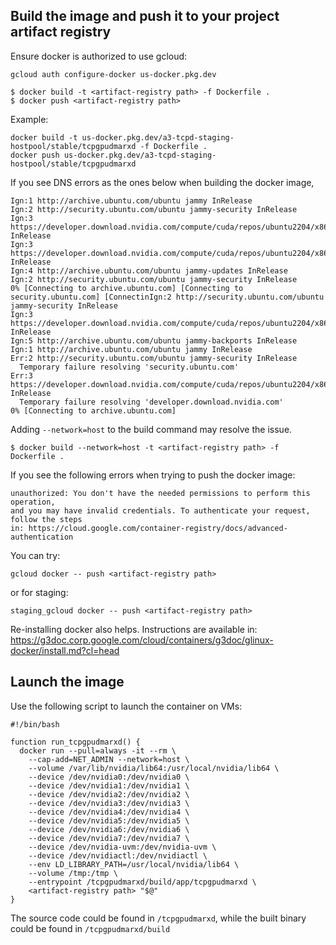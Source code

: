## Build the image and push it to your project artifact registry

Ensure docker is authorized to use gcloud:

```
gcloud auth configure-docker us-docker.pkg.dev
```

```
$ docker build -t <artifact-registry path> -f Dockerfile .
$ docker push <artifact-registry path>
```

Example:

```
docker build -t us-docker.pkg.dev/a3-tcpd-staging-hostpool/stable/tcpgpudmarxd -f Dockerfile .
docker push us-docker.pkg.dev/a3-tcpd-staging-hostpool/stable/tcpgpudmarxd
```

If you see DNS errors as the ones below when building the docker image,

```
Ign:1 http://archive.ubuntu.com/ubuntu jammy InRelease
Ign:2 http://security.ubuntu.com/ubuntu jammy-security InRelease
Ign:3 https://developer.download.nvidia.com/compute/cuda/repos/ubuntu2204/x86_64  InRelease
Ign:3 https://developer.download.nvidia.com/compute/cuda/repos/ubuntu2204/x86_64  InRelease
Ign:4 http://archive.ubuntu.com/ubuntu jammy-updates InRelease
Ign:2 http://security.ubuntu.com/ubuntu jammy-security InRelease
0% [Connecting to archive.ubuntu.com] [Connecting to security.ubuntu.com] [ConnectinIgn:2 http://security.ubuntu.com/ubuntu jammy-security InRelease
Ign:3 https://developer.download.nvidia.com/compute/cuda/repos/ubuntu2204/x86_64  InRelease
Ign:5 http://archive.ubuntu.com/ubuntu jammy-backports InRelease
Ign:1 http://archive.ubuntu.com/ubuntu jammy InRelease
Err:2 http://security.ubuntu.com/ubuntu jammy-security InRelease
  Temporary failure resolving 'security.ubuntu.com'
Err:3 https://developer.download.nvidia.com/compute/cuda/repos/ubuntu2204/x86_64  InRelease
  Temporary failure resolving 'developer.download.nvidia.com'
0% [Connecting to archive.ubuntu.com]
```

Adding `--network=host` to the build command may resolve the issue.

```
$ docker build --network=host -t <artifact-registry path> -f Dockerfile .
```

If you see the following errors when trying to push the docker image:

```
unauthorized: You don't have the needed permissions to perform this operation,
and you may have invalid credentials. To authenticate your request, follow the steps
in: https://cloud.google.com/container-registry/docs/advanced-authentication

```

You can try:

```
gcloud docker -- push <artifact-registry path>
```

or for staging:

```
staging_gcloud docker -- push <artifact-registry path>
```

Re-installing docker also helps.  Instructions are available in:
https://g3doc.corp.google.com/cloud/containers/g3doc/glinux-docker/install.md?cl=head


## Launch the image

Use the following script to launch the container on VMs:

```
#!/bin/bash

function run_tcpgpudmarxd() {
  docker run --pull=always -it --rm \
    --cap-add=NET_ADMIN --network=host \
    --volume /var/lib/nvidia/lib64:/usr/local/nvidia/lib64 \
    --device /dev/nvidia0:/dev/nvidia0 \
    --device /dev/nvidia1:/dev/nvidia1 \
    --device /dev/nvidia2:/dev/nvidia2 \
    --device /dev/nvidia3:/dev/nvidia3 \
    --device /dev/nvidia4:/dev/nvidia4 \
    --device /dev/nvidia5:/dev/nvidia5 \
    --device /dev/nvidia6:/dev/nvidia6 \
    --device /dev/nvidia7:/dev/nvidia7 \
    --device /dev/nvidia-uvm:/dev/nvidia-uvm \
    --device /dev/nvidiactl:/dev/nvidiactl \
    --env LD_LIBRARY_PATH=/usr/local/nvidia/lib64 \
    --volume /tmp:/tmp \
    --entrypoint /tcpgpudmarxd/build/app/tcpgpudmarxd \
    <artifact-registry path> "$@"
}
```

The source code could be found in `/tcpgpudmarxd`, while the built binary could be found in `/tcpgpudmarxd/build`

